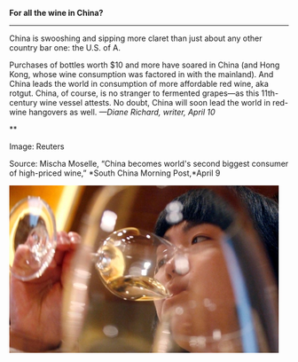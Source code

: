 **For all the wine in China?**

****

China is swooshing and sipping more claret than just about any other country bar one: the U.S. of A.

Purchases of bottles worth \$10 and more have soared in China (and Hong Kong, whose wine consumption was factored in with the mainland). And China leads the world in consumption of more affordable red wine, aka rotgut. China, of course, is no stranger to fermented grapes—as this 11th-century wine vessel attests. No doubt, China will soon lead the world in red-wine hangovers as well. *—Diane Richard, writer, April 10*

**

Image: Reuters

Source: Mischa Moselle, “China becomes world's second biggest consumer of high-priced wine,” *South China Morning Post,*April 9

![](../images/14-04-9_50.46.45_WineinChinaEDIT-1.jpeg)
